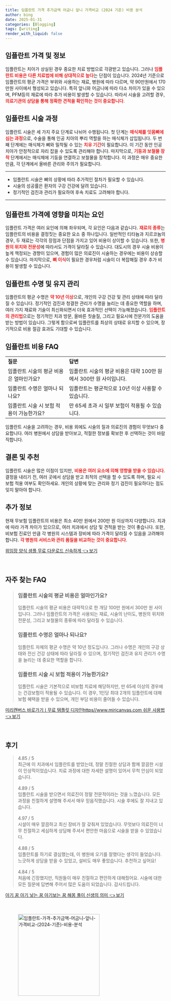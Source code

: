 ```yaml
---
title: 임플란트 가격 추가금액 어금니 앞니 가격비교 (2024 기준) 비용 분석
author: bing
date: 2025-01-31
categories: [Blogging]
tags: [writing]
render_with_liquid: false
---
```



<h2 id='임플란트_가격_및_정보'>임플란트 가격 및 정보</h2>

<p>임플란트는 치아가 상실된 경우 중요한 치료 방법으로 각광받고 있습니다. 그러나 <b><span style="color: #ee2323;">임플란트 비용은 다른 치료법에 비해 상대적으로 높다</span></b>는 단점이 있습니다. 2024년 기준으로 임플란트의 평균 가격은 부위와 사용하는 재료, 병원에 따라 다르며, 약 90만원에서 170만원 사이에서 형성되고 있습니다. 특히 앞니와 어금니에 따라 다소 차이가 있을 수 있으며, PFM등의 재료에 따라 추가 비용이 발생할 수 있습니다. 따라서 시술을 고려할 경우, <b><span style="color: #ee2323;">의료기관의 상담을 통해 정확한 견적을 확인하는 것이 중요합니다</span></b>.</p>

<h2 id='임플란트_시술_과정'>임플란트 시술 과정</h2>

<p>임플란트 시술은 세 가지 주요 단계로 나뉘어 수행됩니다. 첫 단계는 <b><span style="color: #ee2323;">매식체를 잇몸뼈에 심는 과정</span></b>으로, 수술을 통해 인공 치아의 뿌리 역할을 하는 매식체가 삽입됩니다. 두 번째 단계에는 매식체가 뼈와 밀착될 수 있는 <b><span style="color: #ee2323;">치유 기간</span></b>이 필요합니다. 이 기간 동안 인공 치아가 안정적으로 자리 잡을 수 있도록 관리해야 합니다. 마지막으로, <b><span style="color: #ee2323;">기둥과 보철물 장착</span></b> 단계에서는 매식체에 기둥을 연결하고 보철물을 장착합니다. 이 과정은 매우 중요한 만큼, 각 단계에서 올바른 관리와 주의가 필요합니다.</p>

<hr />

<ul>
    <li>임플란트 시술은 뼈의 상황에 따라 추가적인 절차가 필요할 수 있습니다.</li>
    <li>시술의 성공률은 환자의 구강 건강에 달려 있습니다.</li>
    <li>정기적인 검진과 관리가 필요하여 후속 치료도 고려해야 합니다.</li>
</ul>

<hr />

<h2 id='임플란트_가격에_영향을_미치는_요인'>임플란트 가격에 영향을 미치는 요인</h2>

<p>임플란트 가격은 여러 요인에 의해 좌우되며, 각 요인은 다음과 같습니다. <b><span style="color: #ee2323;">재료의 종류</span></b>는 임플란트의 비용을 결정짓는 중요한 요소 중 하나입니다. 일반적인 티타늄과 지르코늄의 경우, 두 재료는 각각의 장점과 단점을 가지고 있어 비용이 상이할 수 있습니다. 또한, <b><span style="color: #ee2323;">병원의 위치와 전문성</span></b>에 따라서도 가격이 달라질 수 있습니다. 대도시의 경우 시술 비용이 높게 책정되는 경향이 있으며, 경험이 많은 의료진이 시술하는 경우에는 비용이 상승할 수 있습니다. 마지막으로, <b><span style="color: #ee2323;">뼈 이식</span></b>이 필요한 경우처럼 시술이 더 복잡해질 경우 추가 비용이 발생할 수 있습니다.</p>

<h2 id='임플란트_수명_및_유지관리'>임플란트 수명 및 유지 관리</h2>

<p>임플란트의 평균 수명은 <b><span style="color: #ee2323;">약 10년 이상</span></b>으로, 개인의 구강 건강 및 관리 상태에 따라 달라질 수 있습니다. 정기적인 검진과 청결한 관리가 수명을 늘리는 데 중요한 역할을 하며, 여러 가지 재료와 기술이 최신화되면서 더욱 효과적인 선택이 가능해졌습니다. <b><span style="color: #ee2323;">임플란트의 관리법</span></b>으로는 정기적인 치과 방문, 올바른 칫솔질, 그리고 필요시에 전문가의 도움을 받는 방법이 있습니다. 그렇게 함으로써 임플란트를 최상의 상태로 유지할 수 있으며, 장기적으로 비용 절감 효과도 기대할 수 있습니다.</p>

<h2 id='임플란트_비용_FAQ'>임플란트 비용 FAQ</h2>

<table>
    <tr>
        <td><b>질문</b></td>
        <td><b>답변</b></td>
    </tr>
    <tr>
        <td>임플란트 시술의 평균 비용은 얼마인가요?</td>
        <td>임플란트 시술의 평균 비용은 대략 100만 원에서 300만 원 사이입니다.</td>
    </tr>
    <tr>
        <td>임플란트 수명은 얼마나 되나요?</td>
        <td>임플란트는 평균적으로 10년 이상 사용할 수 있습니다.</td>
    </tr>
    <tr>
        <td>임플란트 시술 시 보험 적용이 가능한가요?</td>
        <td>만 65세 초과 시 일부 보험이 적용될 수 있습니다.</td>
    </tr>
</table>

<p>임플란트 시술을 고려하는 경우, 비용 외에도 시술의 질과 의료진의 경험이 무엇보다 중요합니다. 여러 병원에서 상담을 받아보고, 적절한 정보를 확보한 후 선택하는 것이 바람직합니다.</p>

<h2 id='결론_및_추천'>결론 및 추천</h2>

<p>임플란트 시술은 많은 이점이 있지만, <b><span style="color: #ee2323;">비용은 여러 요소에 의해 영향을 받을 수 있습니다</span></b>. 결정을 내리기 전, 여러 곳에서 상담을 받고 최적의 선택을 할 수 있도록 하며, 필요 시 보험 적용 여부도 확인하세요. 개인의 상황에 맞는 관리와 정기 검진이 필요하다는 점도 잊지 말아야 합니다.</p>

<h2 id='추가_정보'>추가 정보</h2>

<p>현재 무보험 임플란트의 비용은 최소 40만 원에서 200만 원 이상까지 다양합니다. 치과에 따라 가격 차이가 있으므로, 여러 치과에서 상담 및 견적을 받는 것이 좋습니다. 또한, 비보험 진료인 만큼 각 병원의 시스템과 장비에 따라 가격이 달라질 수 있음을 고려해야 합니다. <b><span style="color: #ee2323;">각 병원의 서비스와 관리 품질을 비교하는 것이 중요합니다</span></b>.</p>


<p><a class="click-button" title="위임장 양식 샘플 무료 다운로드 신속하게" href="https://afficreate.github.io/posts/%EC%9C%84%EC%9E%84%EC%9E%A5-%EC%96%91%EC%8B%9D-%EC%83%98%ED%94%8C-%EB%AC%B4%EB%A3%8C-%EB%8B%A4%EC%9A%B4%EB%A1%9C%EB%93%9C-%EC%8B%A0%EC%86%8D%ED%95%98%EA%B2%8C/" rel="dofollow">위임장 양식 샘플 무료 다운로드 신속하게 👈 보기</a></p><br>
<h2 id='자주_찾는_FAQ'>자주 찾는 FAQ</h2>
<div itemscope="" itemtype="https://schema.org/FAQPage"> 
<blockquote> 
<div itemscope="" itemprop="mainEntity" itemtype="https://schema.org/Question"> 
<h3 itemprop="name">임플란트 시술의 평균 비용은 얼마인가요?</h3> 
<div itemscope="" itemprop="acceptedAnswer" itemtype="https://schema.org/Answer"> 
<span itemprop="text"> <p>임플란트 시술의 평균 비용은 대략적으로 한 개당 100만 원에서 300만 원 사이입니다. 그러나 임플란트의 가격은 사용되는 재료, 시술의 난이도, 병원의 위치와 전문성, 그리고 보철물의 종류에 따라 달라질 수 있습니다.</p> </span> 
</div> 
</div> 

<div itemscope="" itemprop="mainEntity" itemtype="https://schema.org/Question"> 
<h3 itemprop="name">임플란트 수명은 얼마나 되나요?</h3> 
<div itemscope="" itemprop="acceptedAnswer" itemtype="https://schema.org/Answer"> 
<span itemprop="text"> <p>임플란트 자체의 평균 수명은 약 10년 정도입니다. 그러나 수명은 개인의 구강 상태와 전신 건강 상태에 따라 달라질 수 있으며, 정기적인 검진과 유지 관리가 수명을 늘리는 데 중요한 역할을 합니다.</p> </span> 
</div> 
</div> 

<div itemscope="" itemprop="mainEntity" itemtype="https://schema.org/Question"> 
<h3 itemprop="name">임플란트 시술 시 보험 적용이 가능한가요?</h3> 
<div itemscope="" itemprop="acceptedAnswer" itemtype="https://schema.org/Answer"> 
<span itemprop="text"> <p>임플란트 시술은 기본적으로 비보험 치료에 해당하지만, 만 65세 이상의 경우에는 건강보험이 적용될 수 있습니다. 이 경우, 1인당 최대 2개의 임플란트에 대해 보험 혜택을 받을 수 있으며, 개인 부담 비용이 줄어들 수 있습니다.</p> </span> 
</div> 
</div> 
</blockquote> 
</div>
<p><a class="click-button" title="미리캔버스 바로가기ㅣ무료 템플릿 디자인https//www.miricanvas.com 쉬운 사용법" href="https://afficreate.github.io/posts/%EB%AF%B8%EB%A6%AC%EC%BA%94%EB%B2%84%EC%8A%A4-%EB%B0%94%EB%A1%9C%EA%B0%80%EA%B8%B0%E3%85%A3%EB%AC%B4%EB%A3%8C-%ED%85%9C%ED%94%8C%EB%A6%BF-%EB%94%94%EC%9E%90%EC%9D%B8httpswww.miricanvas.com-%EC%89%AC%EC%9A%B4-%EC%82%AC%EC%9A%A9%EB%B2%95/" rel="dofollow">미리캔버스 바로가기ㅣ무료 템플릿 디자인https//www.miricanvas.com 쉬운 사용법 👈 보기</a></p><br>
<h2 id='후기'>후기</h2>
<div itemscope itemtype="https://schema.org/Product">
  <blockquote>
  <div itemprop="review" itemscope itemtype="https://schema.org/Review">
      <div itemprop="reviewRating" itemscope itemtype="https://schema.org/Rating"> <span itemprop="ratingValue">4.85</span> / <span itemprop="bestRating">5</span> </div>
      <span itemprop="reviewBody">최근에 이 치과에서 임플란트를 받았는데, 정말 친절한 상담과 함께 깔끔한 시설이 인상적이었습니다. 치료 과정에 대한 자세한 설명이 있어서 무척 안심이 되었습니다.</span>
  </div>
  <br>
  <div itemprop="review" itemscope itemtype="https://schema.org/Review">
      <div itemprop="reviewRating" itemscope itemtype="https://schema.org/Rating"> <span itemprop="ratingValue">4.89</span> / <span itemprop="bestRating">5</span> </div>
      <span itemprop="reviewBody">임플란트 시술을 받으면서 의료진이 정말 전문적이라는 것을 느꼈습니다. 모든 과정을 친절하게 설명해 주셔서 매우 믿음직했습니다. 시술 후에도 잘 지내고 있습니다.</span>
  </div>
  <br>
  <div itemprop="review" itemscope itemtype="https://schema.org/Review">
      <div itemprop="reviewRating" itemscope itemtype="https://schema.org/Rating"> <span itemprop="ratingValue">4.97</span> / <span itemprop="bestRating">5</span> </div>
      <span itemprop="reviewBody">시설이 매우 깔끔하고 최신 장비가 잘 갖춰져 있었습니다. 무엇보다 의료진이 너무 친절하고 세심하게 상담해 주셔서 편안한 마음으로 시술을 받을 수 있었습니다.</span>
  </div>
  <br>
  <div itemprop="review" itemscope itemtype="https://schema.org/Review">
      <div itemprop="reviewRating" itemscope itemtype="https://schema.org/Rating"> <span itemprop="ratingValue">4.88</span> / <span itemprop="bestRating">5</span> </div>
      <span itemprop="reviewBody">임플란트를 하기로 결심했는데, 이 병원에 오기를 잘했다는 생각이 들었습니다. 느긋하게 상담을 받을 수 있었고, 설비도 매우 좋았습니다. 추천하고 싶어요!</span>
  </div>
  <br>
  <div itemprop="review" itemscope itemtype="https://schema.org/Review">
      <div itemprop="reviewRating" itemscope itemtype="https://schema.org/Rating"> <span itemprop="ratingValue">4.84</span> / <span itemprop="bestRating">5</span> </div>
      <span itemprop="reviewBody">처음에 긴장했지만, 직원들이 매우 친절하고 편안하게 대해줬어요. 시술에 대한 모든 질문에 답변해 주어서 많은 도움이 되었습니다. 감사드립니다.</span>
  </div>
  </blockquote>
</div>
<p><a class="click-button" title="아기 꿈 아기 낳는 꿈 아기보는 꿈 해몽 풀이 신생의 의미" href="https://afficreate.github.io/posts/%EC%95%84%EA%B8%B0-%EA%BF%88-%EC%95%84%EA%B8%B0-%EB%82%B3%EB%8A%94-%EA%BF%88-%EC%95%84%EA%B8%B0%EB%B3%B4%EB%8A%94-%EA%BF%88-%ED%95%B4%EB%AA%BD-%ED%92%80%EC%9D%B4-%EC%8B%A0%EC%83%9D%EC%9D%98-%EC%9D%98%EB%AF%B8/" rel="dofollow">아기 꿈 아기 낳는 꿈 아기보는 꿈 해몽 풀이 신생의 의미 👈 보기</a></p><br>
<figure class="image"><img src="https://afficreate.github.io/assets/img/thumbnail/임플란트-가격-추가금액-어금니-앞니-가격비교-(2024-기준)-비용-분석.webp" alt="임플란트-가격-추가금액-어금니-앞니-가격비교-(2024-기준)-비용-분석" width="256" height="256"></figure>